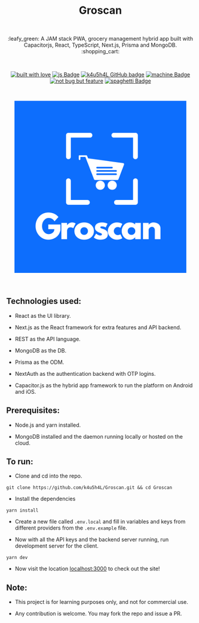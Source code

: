<h1 align="center">Groscan</h1></br>

<p align="center">
:leafy_green:  A JAM stack PWA, grocery management hybrid app built with Capacitorjs, React, TypeScript, Next.js, Prisma and MongoDB. :shopping_cart:
</p>
<br>

<p align="center">
  <a href="#"><img alt="built with love" src="https://forthebadge.com/images/badges/built-with-love.svg"/></a>
  <a href="#"><img alt="js Badge" src="https://forthebadge.com/images/badges/made-with-typescript.svg"/></a>
  <a href="https://github.com/k4u5h4L"><img alt="k4u5h4L GitHub badge" height="37" src="https://badgen.net/badge/GitHub/k4u5h4L?icon=github&color=24292e"/></a>
  <a href="#"><img alt="machine Badge" height="37" src="https://forthebadge.com/images/badges/works-on-my-machine.svg"/></a>
  <a href="#"><img alt="not bug but feature" height="37" src="https://forthebadge.com/images/badges/not-a-bug-a-feature.svg"/></a>
  <a href="#"><img alt="spaghetti Badge" src="https://forthebadge.com/images/badges/contains-tasty-spaghetti-code.svg"/></a>
</p>

<br>
<p align="center">
<img width="460px" src="assets/logo.png" alt="Groscan"></img>
</p><br>

## Technologies used:

-   React as the UI library.

-   Next.js as the React framework for extra features and API backend.

-   REST as the API language.

-   MongoDB as the DB.

-   Prisma as the ODM.

-   NextAuth as the authentication backend with OTP logins.

-   Capacitor.js as the hybrid app framework to run the platform on Android and iOS.

## Prerequisites:

-   Node.js and yarn installed.

-   MongoDB installed and the daemon running locally or hosted on the cloud.

## To run:

-   Clone and cd into the repo.

```
git clone https://github.com/k4u5h4L/Groscan.git && cd Groscan
```

-   Install the dependencies

```
yarn install
```

-   Create a new file called `.env.local` and fill in variables and keys from different providers from the `.env.example` file.

-   Now with all the API keys and the backend server running, run development server for the client.

```
yarn dev
```

-   Now visit the location [localhost:3000](http://localhost:3000) to check out the site!

## Note:

-   This project is for learning purposes only, and not for commercial use.

-   Any contribution is welcome. You may fork the repo and issue a PR.

<!-- ## Theme:
- #0d6efd
-->
